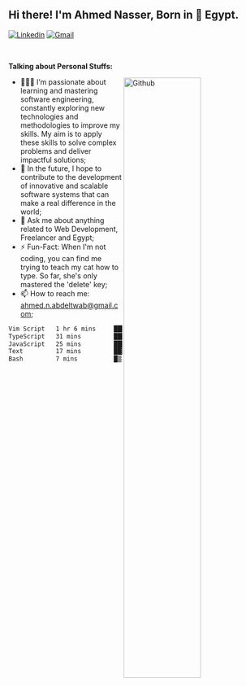 <!-- Your title -->
## Hi there! I'm Ahmed Nasser, Born in 🚀 Egypt.
<!-- Your badges
You can use the website to generate badges: https://shields.io/
-->

[![Linkedin](https://img.shields.io/badge/-LinkedIn-blue?style=flat&logo=Linkedin&logoColor=white)](https://www.linkedin.com/in/ahmed-n-abdeltwab/)
[![Gmail](https://img.shields.io/badge/-Gmail-c14438?style=flat&logo=Gmail&logoColor=white)](mailto:ahmed.n.abdeltwab@gmail.com)

&nbsp;

<!-- Talking about you -->
**Talking about Personal Stuffs:**

<!-- Any image aligned to the right. Beware the width -->
<img width="55%" align="right" alt="Github" src="https://raw.githubusercontent.com/onimur/.github/master/.resources/git-header.svg" />

- 👨🏽‍💻 I’m passionate about learning and mastering software engineering, constantly exploring new technologies and methodologies to improve my skills. My aim is to apply these skills to solve complex problems and deliver impactful solutions;
- 🌱 In the future, I hope to contribute to the development of innovative and scalable software systems that can make a real difference in the world;
- 💬 Ask me about anything related to Web Development, Freelancer and Egypt;
- ⚡️ Fun-Fact: When I'm not coding, you can find me trying to teach my cat how to type. So far, she's only mastered the 'delete' key;
- 📫 How to reach me: ahmed.n.abdeltwab@gmail.com;


<!--START_SECTION:waka-->

```txt
Vim Script   1 hr 6 mins     ██████████▓░░░░░░░░░░░░░░   43.20 %
TypeScript   31 mins         █████░░░░░░░░░░░░░░░░░░░░   20.38 %
JavaScript   25 mins         ████░░░░░░░░░░░░░░░░░░░░░   16.54 %
Text         17 mins         ██▓░░░░░░░░░░░░░░░░░░░░░░   11.19 %
Bash         7 mins          █▒░░░░░░░░░░░░░░░░░░░░░░░   04.97 %
```

<!--END_SECTION:waka-->

